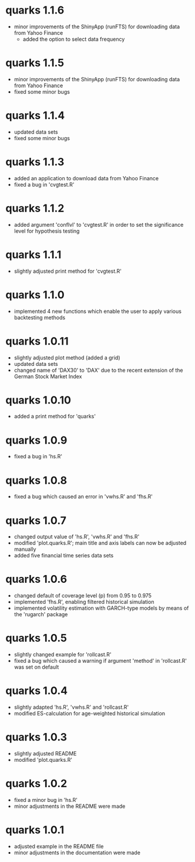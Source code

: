 # quarks 1.1.6

- minor improvements of the ShinyApp (runFTS) for downloading data from Yahoo Finance
  * added the option to select data frequency

# quarks 1.1.5

- minor improvements of the ShinyApp (runFTS) for downloading data from Yahoo Finance
- fixed some minor bugs

# quarks 1.1.4

- updated data sets
- fixed some minor bugs

# quarks 1.1.3

- added an application to download data from Yahoo Finance
- fixed a bug in 'cvgtest.R'

# quarks 1.1.2

- added argument 'conflvl' to 'cvgtest.R' in order to set the significance 
  level for hypothesis testing

# quarks 1.1.1

- slightly adjusted print method for 'cvgtest.R'

# quarks 1.1.0

- implemented 4 new functions which enable the user to apply various
  backtesting methods
  
# quarks 1.0.11

- slightly adjusted plot method (added a grid)
- updated data sets
- changed name of 'DAX30' to 'DAX' due to the recent extension of
  the German Stock Market Index
  
# quarks 1.0.10

- added a print method for 'quarks'

# quarks 1.0.9

- fixed a bug in 'hs.R'

# quarks 1.0.8

- fixed a bug which caused an error in 'vwhs.R' and 'fhs.R'

# quarks 1.0.7

- changed output value of 'hs.R', 'vwhs.R' and 'fhs.R'
- modified 'plot.quarks.R'; main title and axis labels can now be adjusted
  manually
- added five financial time series data sets

# quarks 1.0.6

- changed default of coverage level (p) from 0.95 to 0.975
- implemented 'fhs.R', enabling filtered historical simulation
- implemented volatility estimation with GARCH-type models by means of the
  'rugarch' package


# quarks 1.0.5

- slightly changed example for 'rollcast.R'
- fixed a bug which caused a warning if argument 'method'
  in 'rollcast.R' was set on default

# quarks 1.0.4

- slightly adapted 'hs.R', 'vwhs.R' and 'rollcast.R' 
- modified ES-calculation for age-weighted historical simulation

# quarks 1.0.3

- slightly adjusted README
- modified 'plot.quarks.R'

# quarks 1.0.2

- fixed a minor bug in 'hs.R'
- minor adjustments in the README were made

# quarks 1.0.1

- adjusted example in the README file
- minor adjustments in the documentation were made

